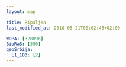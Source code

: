 ```yaml
---
layout: map

title: Ripaljka
last_modified_at: 2018-05-21T00:02:45+02:00

WDPA: [328896]
BioRaS: [390]
geoSrbija:
  L1_183: [2]
---
```

